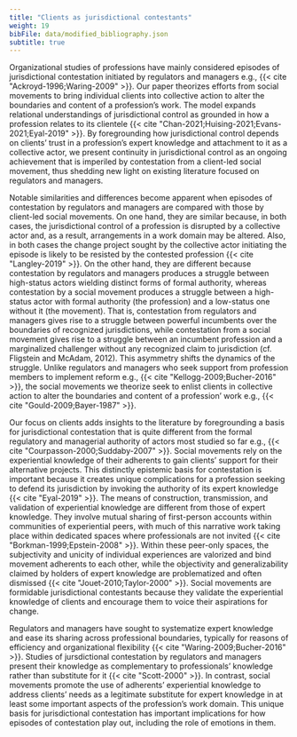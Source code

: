```yaml
---
title: "Clients as jurisdictional contestants"
weight: 19
bibFile: data/modified_bibliography.json
subtitle: true
---
```


Organizational studies of professions have mainly considered episodes of jurisdictional contestation initiated by regulators and managers e.g., {{< cite "Ackroyd-1996;Waring-2009" >}}. Our paper theorizes efforts from social movements to bring individual clients into collective action to alter the boundaries and content of a profession’s work. The model expands relational understandings of jurisdictional control as grounded in how a profession relates to its clientele {{< cite "Chan-2021;Huising-2021;Evans-2021;Eyal-2019" >}}. By foregrounding how jurisdictional control depends on clients’ trust in a profession’s expert knowledge and attachment to it as a collective actor, we present continuity in jurisdictional control as an ongoing achievement that is imperiled by contestation from a client-led social movement, thus shedding new light on existing literature focused on regulators and managers.

Notable similarities and differences become apparent when episodes of contestation by regulators and managers are compared with those by client-led social movements. On one hand, they are similar because, in both cases, the jurisdictional control of a profession is disrupted by a collective actor and, as a result, arrangements in a work domain may be altered. Also, in both cases the change project sought by the collective actor initiating the episode is likely to be resisted by the contested profession {{< cite "Langley-2019" >}}. On the other hand, they are different because contestation by regulators and managers produces a struggle between high-status actors wielding distinct forms of formal authority, whereas contestation by a social movement produces a struggle between a high-status actor with formal authority (the profession) and a low-status one without it (the movement). That is, contestation from regulators and managers gives rise to a struggle between powerful incumbents over the boundaries of recognized jurisdictions, while contestation from a social movement gives rise to a struggle between an incumbent profession and a marginalized challenger without any recognized claim to jurisdiction (cf. Fligstein and McAdam, 2012). This asymmetry shifts the dynamics of the struggle. Unlike regulators and managers who seek support from profession members to implement reform e.g., {{< cite "Kellogg-2009;Bucher-2016" >}}, the social movements we theorize seek to enlist clients in collective action to alter the boundaries and content of a profession’ work e.g., {{< cite "Gould-2009;Bayer-1987" >}}.

Our focus on clients adds insights to the literature by foregrounding a basis for jurisdictional contestation that is quite different from the formal regulatory and managerial authority of actors most studied so far e.g., {{< cite "Courpasson-2000;Suddaby-2007" >}}. Social movements rely on the experiential knowledge of their adherents to gain clients’ support for their alternative projects. This distinctly epistemic basis for contestation is important because it creates unique complications for a profession seeking to defend its jurisdiction by invoking the authority of its expert knowledge {{< cite "Eyal-2019" >}}. The means of construction, transmission, and validation of experiential knowledge are different from those of expert knowledge. They involve mutual sharing of first-person accounts within communities of experiential peers, with much of this narrative work taking place within dedicated spaces where professionals are not invited {{< cite "Borkman-1999;Epstein-2008" >}}. Within these peer-only spaces, the subjectivity and unicity of individual experiences are valorized and bind movement adherents to each other, while the objectivity and generalizability claimed by holders of expert knowledge are problematized and often dismissed {{< cite "Jouet-2010;Taylor-2000" >}}. Social movements are formidable jurisdictional contestants because they validate the experiential knowledge of clients and encourage them to voice their aspirations for change.

Regulators and managers have sought to systematize expert knowledge and ease its sharing across professional boundaries, typically for reasons of efficiency and organizational flexibility {{< cite "Waring-2009;Bucher-2016" >}}. Studies of jursdictional contestation by regulators and managers present their knowledge as complementary to professionals’ knowledge rather than substitute for it {{< cite "Scott-2000" >}}. In contrast, social movements promote the use of adherents’ experiential knowledge to address clients’ needs as a legitimate substitute for expert knowledge in at least some important aspects of the profession’s work domain. This unique basis for jurisdictional contestation has important implications for how episodes of contestation play out, including the role of emotions in them.